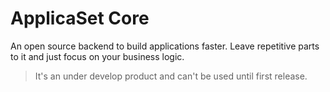 # ApplicaSet Core

An open source backend to build applications faster.
Leave repetitive parts to it and just focus on your business logic.

> It's an under develop product and can't be used until first release.
